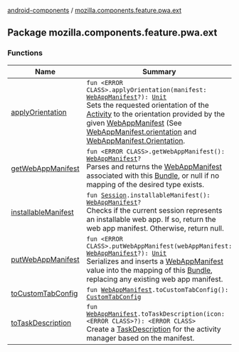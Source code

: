 [android-components](../index.md) / [mozilla.components.feature.pwa.ext](./index.md)

## Package mozilla.components.feature.pwa.ext

### Functions

| Name | Summary |
|---|---|
| [applyOrientation](apply-orientation.md) | `fun <ERROR CLASS>.applyOrientation(manifest: `[`WebAppManifest`](../mozilla.components.concept.engine.manifest/-web-app-manifest/index.md)`?): `[`Unit`](https://kotlinlang.org/api/latest/jvm/stdlib/kotlin/-unit/index.html)<br>Sets the requested orientation of the [Activity](#) to the orientation provided by the given [WebAppManifest](../mozilla.components.concept.engine.manifest/-web-app-manifest/index.md) (See [WebAppManifest.orientation](../mozilla.components.concept.engine.manifest/-web-app-manifest/orientation.md) and [WebAppManifest.Orientation](../mozilla.components.concept.engine.manifest/-web-app-manifest/-orientation/index.md). |
| [getWebAppManifest](get-web-app-manifest.md) | `fun <ERROR CLASS>.getWebAppManifest(): `[`WebAppManifest`](../mozilla.components.concept.engine.manifest/-web-app-manifest/index.md)`?`<br>Parses and returns the [WebAppManifest](../mozilla.components.concept.engine.manifest/-web-app-manifest/index.md) associated with this [Bundle](#), or null if no mapping of the desired type exists. |
| [installableManifest](installable-manifest.md) | `fun `[`Session`](../mozilla.components.browser.session/-session/index.md)`.installableManifest(): `[`WebAppManifest`](../mozilla.components.concept.engine.manifest/-web-app-manifest/index.md)`?`<br>Checks if the current session represents an installable web app. If so, return the web app manifest. Otherwise, return null. |
| [putWebAppManifest](put-web-app-manifest.md) | `fun <ERROR CLASS>.putWebAppManifest(webAppManifest: `[`WebAppManifest`](../mozilla.components.concept.engine.manifest/-web-app-manifest/index.md)`?): `[`Unit`](https://kotlinlang.org/api/latest/jvm/stdlib/kotlin/-unit/index.html)<br>Serializes and inserts a [WebAppManifest](../mozilla.components.concept.engine.manifest/-web-app-manifest/index.md) value into the mapping of this [Bundle](#), replacing any existing web app manifest. |
| [toCustomTabConfig](to-custom-tab-config.md) | `fun `[`WebAppManifest`](../mozilla.components.concept.engine.manifest/-web-app-manifest/index.md)`.toCustomTabConfig(): `[`CustomTabConfig`](../mozilla.components.browser.session.tab/-custom-tab-config/index.md) |
| [toTaskDescription](to-task-description.md) | `fun `[`WebAppManifest`](../mozilla.components.concept.engine.manifest/-web-app-manifest/index.md)`.toTaskDescription(icon: <ERROR CLASS>?): <ERROR CLASS>`<br>Create a [TaskDescription](#) for the activity manager based on the manifest. |
